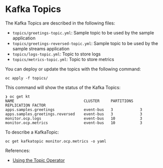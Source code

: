 # Kafka Topics

The Kafka Topics are described in the following files:

* ```topics/greetings-topic.yml```: Sample topic to be used by the sample application
* ```topics/greetings-reversed-topic.yml```: Sample topic to be used by the sample streams application
* ```topics/logs-topic.yml```: Topic to store logs
* ```topics/metrics-topic.yml```: Topic to store metrics

You can deploy or update the topics with the following command:

```shell
oc apply -f topics/
```

This command will show the status of the Kafka Topics:

```shell
❯ oc get kt
NAME                               CLUSTER     PARTITIONS   REPLICATION FACTOR
apps.samples.greetings             event-bus   3            3
apps.samples.greetings.reversed    event-bus   3            3
monitor.ocp.logs                   event-bus   10           3
monitor.ocp.metrics                event-bus   10           3
```

To describe a KafkaTopic:

```shell
oc get kafkatopic monitor.ocp.metrics -o yaml
```

References:

* [Using the Topic Operator](https://access.redhat.com/documentation/en-us/red_hat_amq/2021.q3/html-single/using_amq_streams_on_openshift/index#using-the-topic-operator-str)
